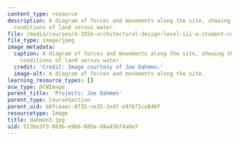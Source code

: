 ```yaml
---
content_type: resource
description: A diagram of forces and movements along the site, showing the boundary
  conditions of land versus water.
file: /media/courses/4-155b-architectural-design-level-iii-a-student-center-for-mit-fall-2004/513be3f3803be9b6685ed4a43bf4a0e7_dahmen3.jpg
file_type: image/jpeg
image_metadata:
  caption: A diagram of forces and movements along the site, showing the boundary
    conditions of land versus water.
  credit: 'Credit: Image courtesy of Joe Dahmen.'
  image-alt: A diagram of forces and movements along the site.
learning_resource_types: []
ocw_type: OCWImage
parent_title: 'Projects: Joe Dahmen'
parent_type: CourseSection
parent_uid: b0fcaaec-8735-ce35-2e47-e97671ca040f
resourcetype: Image
title: dahmen3.jpg
uid: 513be3f3-803b-e9b6-685e-d4a43bf4a0e7
---
```

